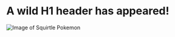 # A wild H1 header has appeared!
![Image of Squirtle Pokemon](https://clipground.com/images/free-clip-art-pokemon-3.png)
